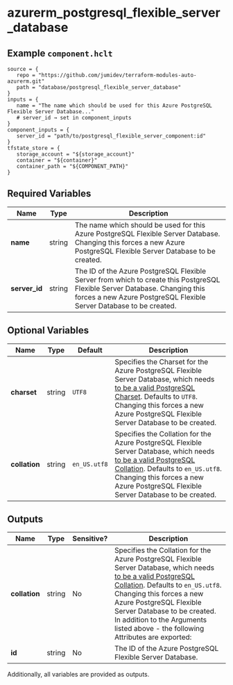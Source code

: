 # azurerm_postgresql_flexible_server_database



## Example `component.hclt`

```hcl
source = {
   repo = "https://github.com/jumidev/terraform-modules-auto-azurerm.git"   
   path = "database/postgresql_flexible_server_database"   
}
inputs = {
   name = "The name which should be used for this Azure PostgreSQL Flexible Server Database..."   
   # server_id → set in component_inputs
}
component_inputs = {
   server_id = "path/to/postgresql_flexible_server_component:id"   
}
tfstate_store = {
   storage_account = "${storage_account}"   
   container = "${container}"   
   container_path = "${COMPONENT_PATH}"   
}
```

## Required Variables

| Name | Type |  Description |
| ---- | --------- |  ----------- |
| **name** | string |  The name which should be used for this Azure PostgreSQL Flexible Server Database. Changing this forces a new Azure PostgreSQL Flexible Server Database to be created. | 
| **server_id** | string |  The ID of the Azure PostgreSQL Flexible Server from which to create this PostgreSQL Flexible Server Database. Changing this forces a new Azure PostgreSQL Flexible Server Database to be created. | 

## Optional Variables

| Name | Type |  Default  |  Description |
| ---- | --------- |  ----------- | ----------- |
| **charset** | string |  `UTF8`  |  Specifies the Charset for the Azure PostgreSQL Flexible Server Database, which needs [to be a valid PostgreSQL Charset](https://www.postgresql.org/docs/current/static/multibyte.html). Defaults to `UTF8`. Changing this forces a new Azure PostgreSQL Flexible Server Database to be created. | 
| **collation** | string |  `en_US.utf8`  |  Specifies the Collation for the Azure PostgreSQL Flexible Server Database, which needs [to be a valid PostgreSQL Collation](https://www.postgresql.org/docs/current/static/collation.html). Defaults to `en_US.utf8`. Changing this forces a new Azure PostgreSQL Flexible Server Database to be created. | 



## Outputs

| Name | Type | Sensitive? | Description |
| ---- | ---- | --------- | --------- |
| **collation** | string | No  | Specifies the Collation for the Azure PostgreSQL Flexible Server Database, which needs [to be a valid PostgreSQL Collation](https://www.postgresql.org/docs/current/static/collation.html). Defaults to `en_US.utf8`. Changing this forces a new Azure PostgreSQL Flexible Server Database to be created. In addition to the Arguments listed above - the following Attributes are exported: | 
| **id** | string | No  | The ID of the Azure PostgreSQL Flexible Server Database. | 

Additionally, all variables are provided as outputs.

